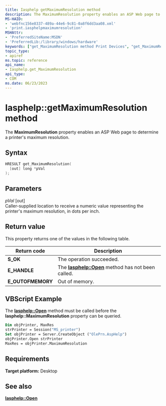 ```yaml
---
title: Iasphelp getMaximumResolution method
description: The MaximumResolution property enables an ASP Web page to determine a printer's maximum resolution.
MS-HAID:
- 'webfnc156e8337-489a-44e6-9c81-0a8f6dd3aa08.xml'
- 'print.iasphelpmaximumresolution'
MSHAttr:
- 'PreferredSiteName:MSDN'
- 'PreferredLib:/library/windows/hardware'
keywords: ["get_MaximumResolution method Print Devices", "get_MaximumResolution method Print Devices , Iasphelp interface", "Iasphelp interface Print Devices , get_MaximumResolution method"]
topic_type:
- apiref
ms.topic: reference
api_name:
- Iasphelp.get_MaximumResolution
api_type:
- COM
ms.date: 06/23/2023
---
```


# Iasphelp::getMaximumResolution method

The **MaximumResolution** property enables an ASP Web page to determine a printer's maximum resolution.

## Syntax

```cpp
HRESULT get_MaximumResolution(
  [out] long *pVal
);
```

## Parameters

*pVal* \[out\]  
Caller-supplied location to receive a numeric value representing the printer's maximum resolution, in dots per inch.

## Return value

This property returns one of the values in the following table.

| Return code | Description |
|--|--|
| **S_OK** | The operation succeeded. |
| **E_HANDLE** | The [**Iasphelp::Open**](iasphelp-open.md) method has not been called. |
| **E_OUTOFMEMORY** | Out of memory. |

## VBScript Example

The [**Iasphelp::Open**](iasphelp-open.md) method must be called before the **Iasphelp::MaximumResolution** property can be queried.

```vb
Dim objPrinter, MaxRes
strPrinter = Session("MS_printer")
Set objPrinter = Server.CreateObject ("OlePrn.AspHelp")
objPrinter.Open strPrinter
MaxRes = objPrinter.MaximumResolution
```

## Requirements

**Target platform:** Desktop

## See also

[**Iasphelp::Open**](iasphelp-open.md)
